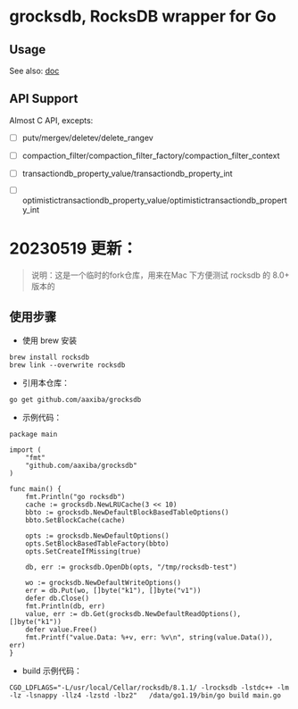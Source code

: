# grocksdb, RocksDB wrapper for Go

## Usage

See also: [doc](https://godoc.org/github.com/linxGnu/grocksdb)

## API Support

Almost C API, excepts:
- [ ] putv/mergev/deletev/delete_rangev
- [ ] compaction_filter/compaction_filter_factory/compaction_filter_context
- [ ] transactiondb_property_value/transactiondb_property_int
- [ ] optimistictransactiondb_property_value/optimistictransactiondb_property_int


# 20230519 更新：

> 说明：这是一个临时的fork仓库，用来在Mac 下方便测试 rocksdb 的 8.0+ 版本的

## 使用步骤

- 使用 brew 安装
```
brew install rocksdb
brew link --overwrite rocksdb

```

- 引用本仓库：
```
go get github.com/aaxiba/grocksdb
```

- 示例代码：
```
package main

import (
	"fmt"
	"github.com/aaxiba/grocksdb"
)

func main() {
	fmt.Println("go rocksdb")
	cache := grocksdb.NewLRUCache(3 << 10)
	bbto := grocksdb.NewDefaultBlockBasedTableOptions()
	bbto.SetBlockCache(cache)

	opts := grocksdb.NewDefaultOptions()
	opts.SetBlockBasedTableFactory(bbto)
	opts.SetCreateIfMissing(true)

	db, err := grocksdb.OpenDb(opts, "/tmp/rocksdb-test")

	wo := grocksdb.NewDefaultWriteOptions()
	err = db.Put(wo, []byte("k1"), []byte("v1"))
	defer db.Close()
	fmt.Println(db, err)
	value, err := db.Get(grocksdb.NewDefaultReadOptions(), []byte("k1"))
	defer value.Free()
	fmt.Printf("value.Data: %+v, err: %v\n", string(value.Data()), err)
}
```

- build 示例代码：
```
CGO_LDFLAGS="-L/usr/local/Cellar/rocksdb/8.1.1/ -lrocksdb -lstdc++ -lm -lz -lsnappy -llz4 -lzstd -lbz2"   /data/go1.19/bin/go build main.go
```

